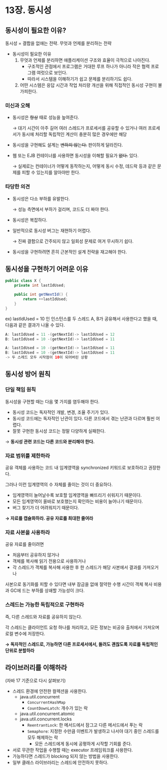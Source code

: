 # 13장. 동시성

## 동시성이 필요한 이유?

동시성 = 결합을 없애는 전략. 무엇과 언제를 분리하는 전략

- 동시성이 필요한 이유
    1. 무엇과 언제를 분리하면 애플리케이션 구조와 효율이 극적으로 나아진다.
        - 구조적인 관점에서 프로그램은 거대한 루프 하나가 아니라 작은 협력 프로그램 여럿으로 보인다.
        - 따라서 시스템을 이해하기가 쉽고 문제를 분리하기도 쉽다.
    2. 어떤 시스템은 응답 시간과 작업 처리량 개선을 위해 직접적인 동시성 구현이 불가피한다.

### 미신과 오해

- 동시성은 ~~항상~~ 때로 성능을 높여준다.

  → 대기 시간이 아주 길어 여러 스레드가 프로세서를 공유할 수 있거나 여러 프로세서가 동시에 처리할 독립적인 계산이 충분히 많은 경우에만 해당

- 동시성을 구현해도 설계는 ~~변하지 않는다.~~ 판이하게 달라진다.
- 웹 또는 EJB 컨테이너를 사용하면 동시성을 이해할 필요가 ~~없다.~~ 있다.

  → 실제로는 컨테이너가 어떻게 동작하는지, 어떻게 동시 수정, 데드락 등과 같은 문제를 피할 수 있는지를 알아야만 한다.


### 타당한 의견

- 동시성은 다소 부하를 유발한다.

  → 성능 측면에서 부하가 걸리며, 코드도 더 짜야 한다.

- 동시성은 복잡하다.
- 일반적으로 동시성 버그는 재현하기 어렵다.

  → 진짜 결함으로 간주되지 않고 일회성 문제로 여겨 무시하기 쉽다.

- 동시성을 구현하려면 흔히 근본적인 설계 전략을 재고해야 한다.

## 동시성을 구현하기 어려운 이유

```java
public class X {
    private int lastIdUsed;

    public int getNextId() {
        return ++lastIdUsed;
    }
}
```

ex) lastIdUsed = 10 인 인스턴스를 두 스레드 A, B가 공유해서 사용한다고 했을 때, 다음과 같은 결과가 나올 수 있다.

```java
A: lastIdUsed = 11 -(getNextId)-> lastIdUsed = 12
B: lastIdUsed = 10 -(getNextId)-> lastIdUsed = 11

A: lastIdUsed = 10 -(getNextId)-> lastIdUsed = 11
B: lastIdUsed = 10 -(getNextId)-> lastIdUsed = 11
-> 두 스레드 모두 시작점이 10이 되어버린 상황
```

## 동시성 방어 원칙

### 단일 책임 원칙

동시성을 구현할 때는 다음 몇 가지를 염두해야 한다.

- 동시성 코드는 독자적인 개발, 변경, 조율 주기가 있다.
- 동시성 코드에는 독자적인 난관이 있다. 다른 코드에서 겪는 난관과 다르며 훨씬 어렵다.
- 잘못 구현한 동시성 코드는 정말 다양하게 실패한다.

→ **동시성 관련 코드는 다른 코드와 분리해야 한다.**

### 자료 범위를 제한하라

공유 객체를 사용하는 코드 내 임계영역을 synchronized 키워드로 보호하라고 권장한다.

그러나 이런 임계영역의 수 자체를 줄이는 것이 더 중요하다.

- 임계영역이 늘어날수록 보호할 임계영역을 빠뜨리기 쉬워지기 때문이다.
- 모든 임계영역이 올바로 보호했는지 확인하는 비용이 늘어나기 때문이다.
- 버그 찾기가 더 어려워지기 때문이다.

**→ 자료를 캡슐화하라. 공유 자료를 최대한 줄여라**

### 자료 사본을 사용하라

공유 자료를 줄이려면

- 처음부터 공유하지 않거나
- 객체를 복사해 읽기 전용으로 사용하거나
- 각 스레드가 객체를 복사해 사용한 후 한 스레드가 해당 사본에서 결과를 가져오거나

사본으로 동기화를 피할 수 있다면 내부 잠금을 없애 절약한 수행 시간이 객체 복사 비용과 GC에 드는 부하를 상쇄할 가능성이 크다.

### 스레드는 가능한 독립적으로 구현하라

즉, 다른 스레드와 자료를 공유하지 않는다.

각 스레드는 클라이언트 요청 하나를 처리하고, 모든 정보는 비공유 출처에서 가져오며 로컬 변수에 저장한다.

**→ 독자적인 스레드로, 가능하면 다른 프로세서에서, 돌려도 괜찮도록 자료를 독립적인 단위로 분할하라**

## 라이브러리를 이해하라

(자바 17 기준으로 다시 살펴보기)

- 스레드 환경에 안전한 컬렉션을 사용한다.
    - java.util.concurrent
        - `ConcurrentHashMap`
        - `CountDownLatch`: 개수가 있는 락
    - java.util.concurrent.atomic
    - java.util.concurrent.locks
        - `ReentrantLock`: 한 메서드에서 잠그고 다른 메서드에서 푸는 락
        - `Semaphore`: 지정한 수만큼 이벤트가 발생하고 나서야 대기 중인 스레드를 모두 해제하는 락
            - 모든 스레드에게 동시에 공평하게 시작할 기회를 준다.
- 서로 무관한 작업을 수행할 때는 executor 프레임워크를 사용한다.
- 가능하다면 스레드가 blocking 되지 않는 방법을 사용한다.
- 일부 클래스 라이브러리는 스레드에 안전하지 못하다.